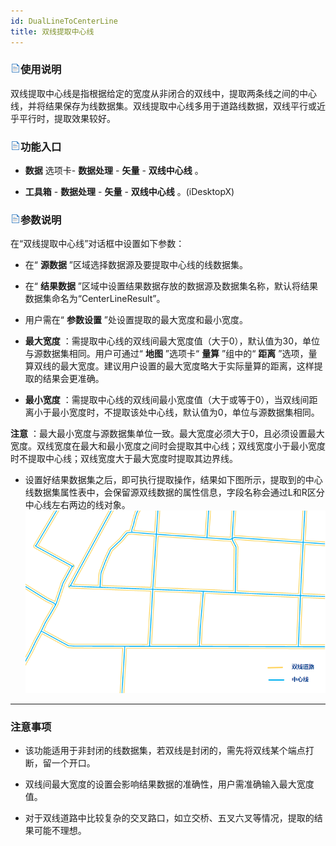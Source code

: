 ```yaml
---
id: DualLineToCenterLine
title: 双线提取中心线  
---  
```

### ![](../../img/read.gif)使用说明




双线提取中心线是指根据给定的宽度从非闭合的双线中，提取两条线之间的中心线，并将结果保存为线数据集。双线提取中心线多用于道路线数据，双线平行或近乎平行时，提取效果较好。



### ![](../../img/read.gif)功能入口



* **数据** 选项卡- **数据处理** - **矢量** - **双线中心线** 。

* **工具箱** - **数据处理** - **矢量** - **双线中心线** 。(iDesktopX)



### ![](../../img/read.gif)参数说明



在“双线提取中心线”对话框中设置如下参数：



* 在“ **源数据** ”区域选择数据源及要提取中心线的线数据集。

* 在“ **结果数据** ”区域中设置结果数据存放的数据源及数据集名称，默认将结果数据集命名为“CenterLineResult”。

* 用户需在“ **参数设置** ”处设置提取的最大宽度和最小宽度。



* **最大宽度** ：需提取中心线的双线间最大宽度值（大于0），默认值为30，单位与源数据集相同。用户可通过“ **地图** ”选项卡“
**量算** ”组中的“ **距离** ”选项，量算双线的最大宽度。建议用户设置的最大宽度略大于实际量算的距离，这样提取的结果会更准确。

* **最小宽度**
：需提取中心线的双线间最小宽度值（大于或等于0），当双线间距离小于最小宽度时，不提取该处中心线，默认值为0，单位与源数据集相同。



**注意** ：最大最小宽度与源数据集单位一致。最大宽度必须大于0，且必须设置最大宽度。双线宽度在最大和最小宽度之间时会提取其中心线；双线宽度小于最小宽度时不提取中心线；双线宽度大于最大宽度时提取其边界线。



* 设置好结果数据集之后，即可执行提取操作，结果如下图所示，提取到的中心线数据集属性表中，会保留源双线数据的属性信息，字段名称会通过L和R区分中心线左右两边的线对象。
![](img/DualLineToCenterLine.png)  
---  

### 注意事项



* 该功能适用于非封闭的线数据集，若双线是封闭的，需先将双线某个端点打断，留一个开口。

* 双线间最大宽度的设置会影响结果数据的准确性，用户需准确输入最大宽度值。

* 对于双线道路中比较复杂的交叉路口，如立交桥、五叉六叉等情况，提取的结果可能不理想。


